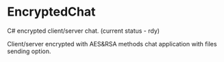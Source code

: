 # EncryptedChat
C# encrypted client/server chat. (current status - rdy)

Client/server encrypted with AES&RSA methods chat application with files sending option.
